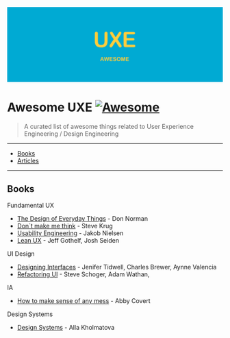 <div align="center">
  <div>
    <img src="media/awesome-logo.png" alt="Awesome Strapi">
  </div>
</div>

# Awesome UXE [![Awesome](https://cdn.rawgit.com/sindresorhus/awesome/d7305f38d29fed78fa85652e3a63e154dd8e8829/media/badge.svg)](https://github.com/sindresorhus/awesome)

> A curated list of awesome things related to User Experience Engineering / Design Engineering

---

<!-- vscode-markdown-toc -->

- [Books](#Books)
- [Articles](#Articles)

<!-- vscode-markdown-toc-config
	numbering=false
	autoSave=true
	/vscode-markdown-toc-config -->
<!-- /vscode-markdown-toc -->

---

## <a name='Books'></a>Books

Fundamental UX

- [The Design of Everyday Things](https://www.nngroup.com/books/design-everyday-things-revised/) - Don Norman
- [Don´t make me think](https://sensible.com/dont-make-me-think/) - Steve Krug
- [Usability Engineering](https://www.nngroup.com/books/usability-engineering/) - Jakob Nielsen
- [Lean UX](https://www.oreilly.com/library/view/lean-ux-2nd/9781491953594/) - Jeff Gothelf, Josh Seiden

UI Design

- [Designing Interfaces](https://www.oreilly.com/library/view/designing-interfaces-3rd/9781492051954/) - Jenifer Tidwell, Charles Brewer, Aynne Valencia
- [Refactoring UI](https://refactoringui.com/book/) - Steve Schoger, Adam Wathan,

IA

- [How to make sense of any mess](http://www.howtomakesenseofanymess.com/) - Abby Covert

Design Systems

- [Design Systems](https://www.smashingmagazine.com/design-systems-book/) - Alla Kholmatova
